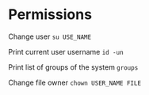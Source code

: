# Permissions


Change user `su USE_NAME`



Print current user username `id -un`


Print list of groups of the system `groups`

Change file owner `chown USER_NAME FILE` 


